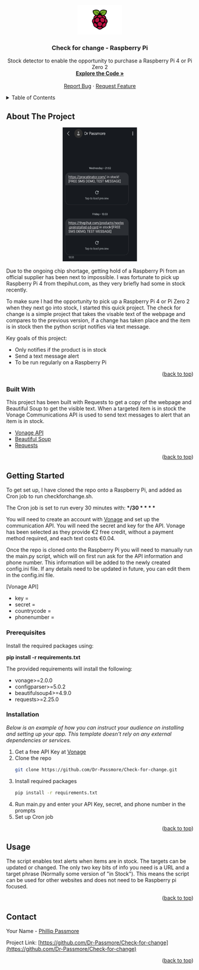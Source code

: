 
<!-- PROJECT LOGO -->
<br />
<div align="center">
  <a href="https://github.com/Dr-Passmore/Check-for-change">
    <img src="images/logo.png" alt="Logo" width="120" height="80">
  </a>

  <h3 align="center">Check for change - Raspberry Pi</h3>

  <p align="center">
    Stock detector to enable the opportunity to purchase a Raspberry Pi 4 or Pi Zero 2
    <br />
    <a href="https://github.com/Dr-Passmore/Check-for-change"><strong>Explore the Code »</strong></a>
    <br />
    <br />
    <a href="https://github.com/Dr-Passmore/Check-for-change/issues">Report Bug</a>
    ·
    <a href="https://github.com/Dr-Passmore/Check-for-change/issues">Request Feature</a>
  </p>
</div>



<!-- TABLE OF CONTENTS -->
<details>
  <summary>Table of Contents</summary>
  <ol>
    <li>
      <a href="#about-the-project">About The Project</a>
      <ul>
        <li><a href="#built-with">Built With</a></li>
      </ul>
    </li>
    <li>
      <a href="#getting-started">Getting Started</a>
      <ul>
        <li><a href="#prerequisites">Prerequisites</a></li>
        <li><a href="#installation">Installation</a></li>
      </ul>
    </li>
    <li><a href="#usage">Usage</a></li>
    <li><a href="#contact">Contact</a></li>
  </ol>
</details>



<!-- ABOUT THE PROJECT -->
## About The Project

<div align="center">
  <a href="https://github.com/Dr-Passmore/Check-for-change">
    <img src="images/textScreenshot.jpg" alt="Text Screenshot" width="200" height="360">
  </a>
</div>

Due to the ongoing chip shortage, getting hold of a Raspberry Pi from an official supplier has been next to impossible. I was fortunate to pick up Raspberry Pi 4 from thepihut.com, as they very briefly had some in stock recently.

To make sure I had the opportunity to pick up a Raspberry Pi 4 or Pi Zero 2 when they next go into stock, I started this quick project. The check for change is a simple project that takes the visable text of the webpage and compares to the previous version, if a change has taken place and the item is in stock then the python script notifies via text message.

Key goals of this project:
* Only notifies if the product is in stock
* Send a text message alert
* To be run regularly on a Raspberry Pi

<p align="right">(<a href="#readme-top">back to top</a>)</p>



### Built With

This project has been built with Requests to get a copy of the webpage and Beautiful Soup to get the visible text. When a targeted item is in stock the Vonage Communications API is used to send text messages to alert that an item is in stock. 

* [Vonage API](https://www.vonage.co.uk/communications-apis/) 
* [Beautiful Soup](https://www.crummy.com/software/BeautifulSoup/bs4/doc/#)
* [Requests](https://requests.readthedocs.io/en/latest/)


<p align="right">(<a href="#readme-top">back to top</a>)</p>



<!-- GETTING STARTED -->
## Getting Started

To get set up, I have cloned the repo onto a Raspberry Pi, and added as Cron job to run checkforchange.sh. 

The Cron job is set to run every 30 minutes with: __*/30 * * * *__ 

You will need to create an account with [Vonage](https://www.vonage.co.uk/communications-apis/) and set up the communication API. You will need the secret and key for the API. Vonage has been selected as they provide €2 free credit, without a payment method required, and each text costs €0.04. 

Once the repo is cloned onto the Raspberry Pi you will need to manually run the main.py script, which will on first run ask for the API information and phone number. This information will be added to the newly created config.ini file. If any details need to be updated in future, you can edit them in the config.ini file.  

[Vonage API]
* key = 
* secret = 
* countrycode = 
* phonenumber = 

### Prerequisites

Install the required packages using:

__pip install -r requirements.txt__

The provided requirements will install the following:

* vonage>=2.0.0
* configparser>=5.0.2
* beautifulsoup4>=4.9.0
* requests>=2.25.0



### Installation

_Below is an example of how you can instruct your audience on installing and setting up your app. This template doesn't rely on any external dependencies or services._

1. Get a free API Key at [Vonage](https://www.vonage.co.uk/communications-apis/) 
2. Clone the repo
   ```sh
   git clone https://github.com/Dr-Passmore/Check-for-change.git
   ```
3. Install required packages
   ```sh
   pip install -r requirements.txt
   ```
4. Run main.py and enter your API Key, secret, and phone number in the prompts
5. Set up Cron job

<p align="right">(<a href="#readme-top">back to top</a>)</p>



<!-- USAGE EXAMPLES -->
## Usage

The script enables text alerts when items are in stock. The targets can be updated or changed. The only two key bits of info you need is a URL and a target phrase (Normally some version of "in Stock"). This means the script can be used for other websites and does not need to be Raspberry pi focused. 

<p align="right">(<a href="#readme-top">back to top</a>)</p>



<!-- CONTACT -->
## Contact

Your Name - [Phillip Passmore](https://www.linkedin.com/in/phillippassmore/)

Project Link: [https://github.com/Dr-Passmore/Check-for-change](https://github.com/Dr-Passmore/Check-for-change)

<p align="right">(<a href="#readme-top">back to top</a>)</p>


